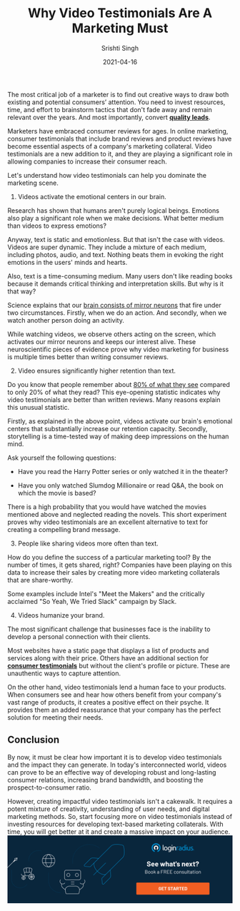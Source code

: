 ﻿---
title: "Why Video Testimonials Are A Marketing Must"
date: "2021-04-16"
coverImage: "video-testimonial-client-loginradius.jpg"
category: ["loginradius"]
featured: false 
author: "Srishti Singh"
description: "Video testimonials offer more credibility than text-based reviews. They are much more effective in educating your target audience and increasing their trust in your brand. So, start focusing more on video testimonials instead of investing resources for developing text-based marketing collaterals. With time, you will get better at it and see an increase in sales."
metadescription: "Videos are an effective way of developing long-lasting consumer relations. Let’s take a closer look at how video testimonials can help you get more consumers."
metatitle: "Why Video Testimonials Are A Marketing Must"

---

The most critical job of a marketer is to find out creative ways to draw both existing and potential consumers’ attention. You need to invest resources, time, and effort to brainstorm tactics that don't fade away and remain relevant over the years. And most importantly, convert **[quality leads](https://www.loginradius.com/blog/fuel/2021/03/how-to-drive-in-the-highest-quality-leads-in-2021-with-content-and-seo/)**.

  

Marketers have embraced consumer reviews for ages. In online marketing, consumer testimonials that include brand reviews and product reviews have become essential aspects of a company's marketing collateral. Video testimonials are a new addition to it, and they are playing a significant role in allowing companies to increase their consumer reach.

  

Let's understand how video testimonials can help you dominate the marketing scene.

  

1. Videos activate the emotional centers in our brain.

  

Research has shown that humans aren't purely logical beings. Emotions also play a significant role when we make decisions. What better medium than videos to express emotions?

  

Anyway, text is static and emotionless. But that isn't the case with videos. Videos are super dynamic. They include a mixture of each medium, including photos, audio, and text. Nothing beats them in evoking the right emotions in the users' minds and hearts.

  

Also, text is a time-consuming medium. Many users don't like reading books because it demands critical thinking and interpretation skills. But why is it that way?

  

Science explains that our [brain consists of mirror neurons](https://www.ncbi.nlm.nih.gov/pmc/articles/PMC3898692/) that fire under two circumstances. Firstly, when we do an action. And secondly, when we watch another person doing an activity.

  

While watching videos, we observe others acting on the screen, which activates our mirror neurons and keeps our interest alive. These neuroscientific pieces of evidence prove why video marketing for business is multiple times better than writing consumer reviews.

  

2. Video ensures significantly higher retention than text.

  

Do you know that people remember about [80% of what they see](https://medium.com/@iDashboards_UK/on-average-people-remember-only-20-of-what-they-read-but-80-of-what-they-see-8411224769e2) compared to only 20% of what they read? This eye-opening statistic indicates why video testimonials are better than written reviews. Many reasons explain this unusual statistic.

  

Firstly, as explained in the above point, videos activate our brain's emotional centers that substantially increase our retention capacity. Secondly, storytelling is a time-tested way of making deep impressions on the human mind.

  

Ask yourself the following questions:

  

-   Have you read the Harry Potter series or only watched it in the theater?
    
-   Have you only watched Slumdog Millionaire or read Q&A, the book on which the movie is based?
    

  

There is a high probability that you would have watched the movies mentioned above and neglected reading the novels. This short experiment proves why video testimonials are an excellent alternative to text for creating a compelling brand message.

  

3. People like sharing videos more often than text.

  

How do you define the success of a particular marketing tool? By the number of times, it gets shared, right? Companies have been playing on this data to increase their sales by creating more video marketing collaterals that are share-worthy.

  

Some examples include Intel's "Meet the Makers" and the critically acclaimed "So Yeah, We Tried Slack" campaign by Slack.

  

4. Videos humanize your brand.

  

The most significant challenge that businesses face is the inability to develop a personal connection with their clients.

  

Most websites have a static page that displays a list of products and services along with their price. Others have an additional section for **[consumer testimonials](https://www.loginradius.com/customers/)** but without the client's profile or picture. These are unauthentic ways to capture attention.

  

On the other hand, video testimonials lend a human face to your products. When consumers see and hear how others benefit from your company's vast range of products, it creates a positive effect on their psyche. It provides them an added reassurance that your company has the perfect solution for meeting their needs.

## Conclusion

By now, it must be clear how important it is to develop video testimonials and the impact they can generate. In today's interconnected world, videos can prove to be an effective way of developing robust and long-lasting consumer relations, increasing brand bandwidth, and boosting the prospect-to-consumer ratio.

  

However, creating impactful video testimonials isn't a cakewalk. It requires a potent mixture of creativity, understanding of user needs, and digital marketing methods. So, start focusing more on video testimonials instead of investing resources for developing text-based marketing collaterals. With time, you will get better at it and create a massive impact on your audience.
[![book-a-demo-Consultation](book-a-demo-Consultation.png)](https://www.loginradius.com/book-a-demo/)